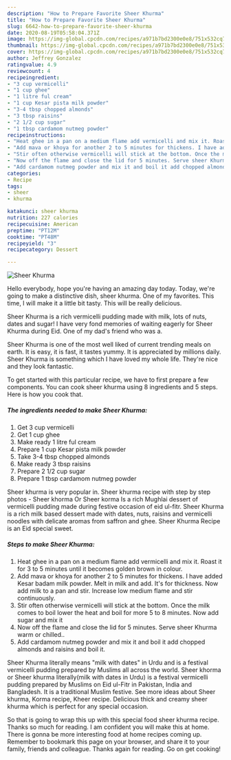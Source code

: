 ```yaml
---
description: "How to Prepare Favorite Sheer Khurma"
title: "How to Prepare Favorite Sheer Khurma"
slug: 6642-how-to-prepare-favorite-sheer-khurma
date: 2020-08-19T05:58:04.371Z
image: https://img-global.cpcdn.com/recipes/a971b7bd2300e0e8/751x532cq70/sheer-khurma-recipe-main-photo.jpg
thumbnail: https://img-global.cpcdn.com/recipes/a971b7bd2300e0e8/751x532cq70/sheer-khurma-recipe-main-photo.jpg
cover: https://img-global.cpcdn.com/recipes/a971b7bd2300e0e8/751x532cq70/sheer-khurma-recipe-main-photo.jpg
author: Jeffrey Gonzalez
ratingvalue: 4.9
reviewcount: 4
recipeingredient:
- "3 cup vermicelli"
- "1 cup ghee"
- "1 litre ful cream"
- "1 cup Kesar pista milk powder"
- "3-4 tbsp chopped almonds"
- "3 tbsp raisins"
- "2 1/2 cup sugar"
- "1 tbsp cardamom nutmeg powder"
recipeinstructions:
- "Heat ghee in a pan on a medium flame add vermicelli and mix it. Roast it for 3 to 5 minutes until it becomes golden brown in colour."
- "Add mava or khoya for another 2 to 5 minutes for thickens. I have added Kesar badam milk powder. Melt in milk and add. It&#39;s for thickness. Now add milk to a pan and stir. Increase low medium flame and stir continuously."
- "Stir often otherwise vermicelli will stick at the bottom. Once the milk comes to boil lower the heat and boil for more 5 to 8 minutes. Now add sugar and mix it"
- "Now off the flame and close the lid for 5 minutes. Serve sheer Khurma warm or chilled.."
- "Add cardamom nutmeg powder and mix it and boil it add chopped almonds and raisins and boil it."
categories:
- Recipe
tags:
- sheer
- khurma

katakunci: sheer khurma 
nutrition: 227 calories
recipecuisine: American
preptime: "PT12M"
cooktime: "PT48M"
recipeyield: "3"
recipecategory: Dessert

---
```



![Sheer Khurma](https://img-global.cpcdn.com/recipes/a971b7bd2300e0e8/751x532cq70/sheer-khurma-recipe-main-photo.jpg)

Hello everybody, hope you're having an amazing day today. Today, we're going to make a distinctive dish, sheer khurma. One of my favorites. This time, I will make it a little bit tasty. This will be really delicious.

Sheer Khurma is a rich vermicelli pudding made with milk, lots of nuts, dates and sugar! I have very fond memories of waiting eagerly for Sheer Khurma during Eid. One of my dad&#39;s friend who was a.

Sheer Khurma is one of the most well liked of current trending meals on earth. It is easy, it is fast, it tastes yummy. It is appreciated by millions daily. Sheer Khurma is something which I have loved my whole life. They're nice and they look fantastic.


To get started with this particular recipe, we have to first prepare a few components. You can cook sheer khurma using 8 ingredients and 5 steps. Here is how you cook that.

<!--inarticleads1-->

##### The ingredients needed to make Sheer Khurma:

1. Get 3 cup vermicelli
1. Get 1 cup ghee
1. Make ready 1 litre ful cream
1. Prepare 1 cup Kesar pista milk powder
1. Take 3-4 tbsp chopped almonds
1. Make ready 3 tbsp raisins
1. Prepare 2 1/2 cup sugar
1. Prepare 1 tbsp cardamom nutmeg powder


Sheer khurma is very popular in. Sheer khurma recipe with step by step photos - Sheer khorma Or Sheer korma Is a rich Mughlai dessert of vermicelli pudding made during festive occasion of eid ul-fitr. Sheer Khurma is a rich milk based dessert made with dates, nuts, raisins and vermicelli noodles with delicate aromas from saffron and ghee. Sheer Khurma Recipe is an Eid special sweet. 

<!--inarticleads2-->

##### Steps to make Sheer Khurma:

1. Heat ghee in a pan on a medium flame add vermicelli and mix it. Roast it for 3 to 5 minutes until it becomes golden brown in colour.
1. Add mava or khoya for another 2 to 5 minutes for thickens. I have added Kesar badam milk powder. Melt in milk and add. It&#39;s for thickness. Now add milk to a pan and stir. Increase low medium flame and stir continuously.
1. Stir often otherwise vermicelli will stick at the bottom. Once the milk comes to boil lower the heat and boil for more 5 to 8 minutes. Now add sugar and mix it
1. Now off the flame and close the lid for 5 minutes. Serve sheer Khurma warm or chilled..
1. Add cardamom nutmeg powder and mix it and boil it add chopped almonds and raisins and boil it.


Sheer Khurma literally means &#34;milk with dates&#34; in Urdu and is a festival vermicelli pudding prepared by Muslims all across the world. Sheer khorma or Sheer khurma literally(milk with dates in Urdu) is a festival vermicelli pudding prepared by Muslims on Eid ul-Fitr in Pakistan, India and Bangladesh. It is a traditional Muslim festive. See more ideas about Sheer khurma, Korma recipe, Kheer recipe. Delicious thick and creamy sheer khurma which is perfect for any special occasion. 

So that is going to wrap this up with this special food sheer khurma recipe. Thanks so much for reading. I am confident you will make this at home. There is gonna be more interesting food at home recipes coming up. Remember to bookmark this page on your browser, and share it to your family, friends and colleague. Thanks again for reading. Go on get cooking!
